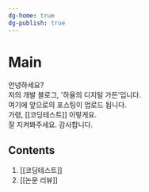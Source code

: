 ```yaml
---
dg-home: true
dg-publish: true
---
```


# Main
안녕하세요?  
저의 개발 블로그, '하율의 디지털 가든'입니다.  
여기에 앞으로의 포스팅이 업로드 됩니다.  
가령, [[코딩테스트]] 이렇게요.  
잘 지켜봐주세요. 감사합니다.  

## Contents
1. [[코딩테스트]]
2. [[논문 리뷰]]

